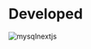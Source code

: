 # Developed
![mysqlnextjs](https://github.com/Golu7667/new07/assets/103061012/939ffe6d-42e6-4512-b78f-1deb9f9e133c)

